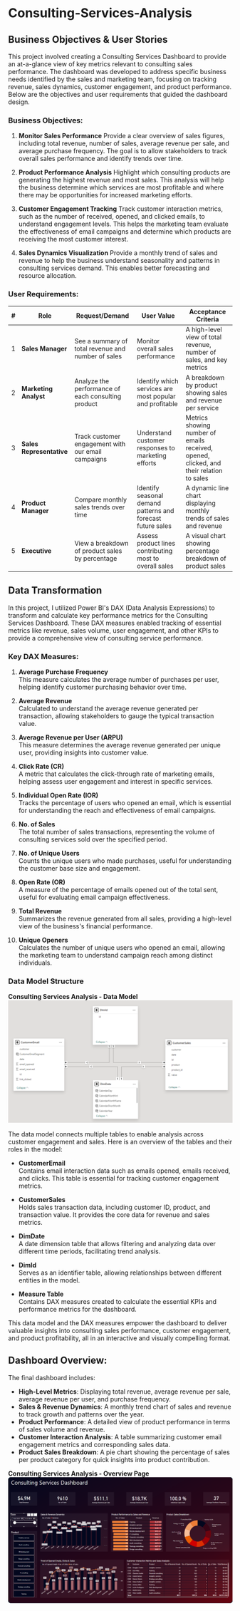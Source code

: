 # Consulting-Services-Analysis

## Business Objectives & User Stories

This project involved creating a Consulting Services Dashboard to provide an at-a-glance view of key metrics relevant to consulting sales performance. The dashboard was developed to address specific business needs identified by the sales and marketing team, focusing on tracking revenue, sales dynamics, customer engagement, and product performance. Below are the objectives and user requirements that guided the dashboard design.

### Business Objectives:
1. **Monitor Sales Performance**
Provide a clear overview of sales figures, including total revenue, number of sales, average revenue per sale, and average purchase frequency. The goal is to allow stakeholders to track overall sales performance and identify trends over time.
   
2. **Product Performance Analysis**
Highlight which consulting products are generating the highest revenue and most sales. This analysis will help the business determine which services are most profitable and where there may be opportunities for increased marketing efforts.
   
3. **Customer Engagement Tracking**
Track customer interaction metrics, such as the number of received, opened, and clicked emails, to understand engagement levels. This helps the marketing team evaluate the effectiveness of email campaigns and determine which products are receiving the most customer interest.

4. **Sales Dynamics Visualization**
Provide a monthly trend of sales and revenue to help the business understand seasonality and patterns in consulting services demand. This enables better forecasting and resource allocation.

### User Requirements:

| #  | Role                         | Request/Demand                                             | User Value                                                   | Acceptance Criteria                                            |
|----|-------------------------------|------------------------------------------------------------|--------------------------------------------------------------|----------------------------------------------------------------|
| 1  | **Sales Manager**             | See a summary of total revenue and number of sales         | Monitor overall sales performance                            | A high-level view of total revenue, number of sales, and key metrics |
| 2  | **Marketing Analyst**         | Analyze the performance of each consulting product         | Identify which services are most popular and profitable      | A breakdown by product showing sales and revenue per service     |
| 3  | **Sales Representative**      | Track customer engagement with our email campaigns         | Understand customer responses to marketing efforts           | Metrics showing number of emails received, opened, clicked, and their relation to sales |
| 4  | **Product Manager**           | Compare monthly sales trends over time                     | Identify seasonal demand patterns and forecast future sales  | A dynamic line chart displaying monthly trends of sales and revenue |
| 5  | **Executive**                 | View a breakdown of product sales by percentage            | Assess product lines contributing most to overall sales      | A visual chart showing percentage breakdown of product sales |


## Data Transformation

In this project, I utilized Power BI's DAX (Data Analysis Expressions) to transform and calculate key performance metrics for the Consulting Services Dashboard. These DAX measures enabled tracking of essential metrics like revenue, sales volume, user engagement, and other KPIs to provide a comprehensive view of consulting service performance.

### Key DAX Measures:

1. **Average Purchase Frequency**  
   This measure calculates the average number of purchases per user, helping identify customer purchasing behavior over time.

2. **Average Revenue**  
   Calculated to understand the average revenue generated per transaction, allowing stakeholders to gauge the typical transaction value.

3. **Average Revenue per User (ARPU)**  
   This measure determines the average revenue generated per unique user, providing insights into customer value.

4. **Click Rate (CR)**  
   A metric that calculates the click-through rate of marketing emails, helping assess user engagement and interest in specific services.

5. **Individual Open Rate (IOR)**  
   Tracks the percentage of users who opened an email, which is essential for understanding the reach and effectiveness of email campaigns.

6. **No. of Sales**  
   The total number of sales transactions, representing the volume of consulting services sold over the specified period.

7. **No. of Unique Users**  
   Counts the unique users who made purchases, useful for understanding the customer base size and engagement.

8. **Open Rate (OR)**  
   A measure of the percentage of emails opened out of the total sent, useful for evaluating email campaign effectiveness.

9. **Total Revenue**  
   Summarizes the revenue generated from all sales, providing a high-level view of the business's financial performance.

10. **Unique Openers**  
    Calculates the number of unique users who opened an email, allowing the marketing team to understand campaign reach among distinct individuals.

### Data Model Structure

**Consulting Services Analysis - Data Model**   
![DataModel](https://github.com/umidmirzaev/Consulting-Services--Analysis/blob/main/semantic.png)

The data model connects multiple tables to enable analysis across customer engagement and sales. Here is an overview of the tables and their roles in the model:

- **CustomerEmail**  
  Contains email interaction data such as emails opened, emails received, and clicks. This table is essential for tracking customer engagement metrics.

- **CustomerSales**  
  Holds sales transaction data, including customer ID, product, and transaction value. It provides the core data for revenue and sales metrics.

- **DimDate**  
  A date dimension table that allows filtering and analyzing data over different time periods, facilitating trend analysis.

- **DimId**  
  Serves as an identifier table, allowing relationships between different entities in the model.

- **Measure Table**  
  Contains DAX measures created to calculate the essential KPIs and performance metrics for the dashboard.

This data model and the DAX measures empower the dashboard to deliver valuable insights into consulting sales performance, customer engagement, and product profitability, all in an interactive and visually compelling format.


## Dashboard Overview:
The final dashboard includes:
- **High-Level Metrics**: Displaying total revenue, average revenue per sale, average revenue per user, and purchase frequency.
- **Sales & Revenue Dynamics**: A monthly trend chart of sales and revenue to track growth and patterns over the year.
- **Product Performance**: A detailed view of product performance in terms of sales volume and revenue.
- **Customer Interaction Analysis**: A table summarizing customer email engagement metrics and corresponding sales data.
- **Product Sales Breakdown**: A pie chart showing the percentage of sales per product category for quick insights into product contribution.

**Consulting Services Analysis - Overview Page**
![Overview Page](https://github.com/umidmirzaev/Consulting-Services--Analysis/blob/main/Overview.png)
